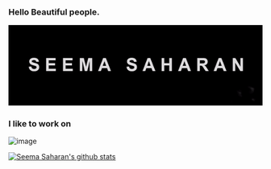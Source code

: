 ### Hello Beautiful people.

![image](https://github.com/seema1711/seema1711/blob/master/ezgif.com-video-to-gif.gif)

### I like to work on

![image]()


[![Seema Saharan's github stats](https://github-readme-stats.vercel.app/api?username=seema1711)](https://github.com/seema1711/github-readme-stats)
